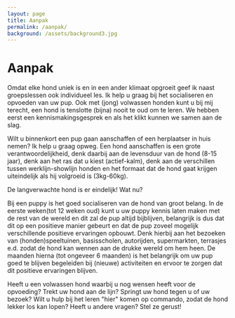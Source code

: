```yaml
---
layout: page
title: Aanpak
permalink: /aanpak/
background: /assets/background3.jpg
---
```

# Aanpak

Omdat elke hond uniek is en in een ander klimaat opgroeit geef ik naast groepslessen ook individueel les. Ik help u graag bij het socialiseren en opvoeden van uw pup. Ook met (jong) volwassen honden kunt u bij mij terecht, een hond is tenslotte (bijna) nooit te oud om te leren. We hebben eerst een kennismakingsgesprek en als het klikt kunnen we samen aan de slag.

Wilt u binnenkort een pup gaan aanschaffen of een herplaatser in huis nemen? Ik help u graag opweg. Een hond aanschaffen is een grote verantwoordelijkheid, denk daarbij aan de levensduur van de hond (8-15 jaar), denk aan het ras dat u kiest (actief-kalm), denk aan de verschillen tussen werklijn-showlijn honden en het formaat dat de hond gaat krijgen uiteindelijk als hij volgroeid is (3kg-60kg).

De langverwachte hond is er eindelijk! Wat nu?

Bij een puppy is het goed socialiseren van de hond van groot belang. In de eerste weken(tot 12 weken oud) kunt u uw puppy kennis laten maken met de rest van de wereld en dit zal de pup altijd bijblijven, belangrijk is dus dat dit op een positieve manier gebeurt en dat de pup zoveel mogelijk verschillende positieve ervaringen opbouwt. Denk hierbij aan het bezoeken van  (honden)speeltuinen, basisscholen, autorijden, supermarkten, terrasjes e.d. zodat de hond kan wennen aan de drukke wereld om hem heen. De maanden hierna (tot ongeveer 6 maanden) is het belangrijk om uw pup goed te blijven begeleiden bij (nieuwe) activiteiten en ervoor te zorgen dat dit positieve ervaringen blijven.

Heeft u een volwassen hond waarbij u nog wensen heeft voor de opvoeding? Trekt uw hond aan de lijn? Springt uw hond tegen u of uw bezoek? Wilt u hulp bij het leren "hier" komen op commando, zodat de hond lekker los kan lopen? Heeft u andere vragen? Stel ze gerust!
